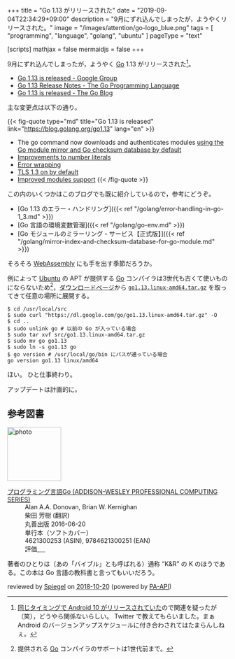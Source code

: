 +++
title = "Go 1.13 がリリースされた"
date =  "2019-09-04T22:34:29+09:00"
description = "9月にずれ込んでしまったが，ようやくリリースされた。"
image = "/images/attention/go-logo_blue.png"
tags  = [ "programming", "language", "golang", "ubuntu" ]
pageType = "text"

[scripts]
  mathjax = false
  mermaidjs = false
+++

9月にずれ込んでしまったが，ようやく [Go] 1.13 がリリースされた[^google1]。

[^google1]: [同じタイミングで Android 10 がリリースされていた](https://forest.watch.impress.co.jp/docs/news/1205164.html "Google、「Android 10」を正式リリース - 窓の杜")ので関連を疑ったが（笑），どうやら関係ないらしい。 Twitter で教えてもらいました。まぁ Android のバージョンアップスケジュールに付き合わされてはたまらんしねぇ。

- [Go 1.13 is released - Google Group](https://groups.google.com/forum/#!topic/golang-announce/wQqVlKJiMBA)
- [Go 1.13 Release Notes - The Go Programming Language](https://golang.org/doc/go1.13)
- [Go 1.13 is released - The Go Blog](https://blog.golang.org/go1.13)

主な変更点は以下の通り。

{{< fig-quote type="md" title="Go 1.13 is released" link="https://blog.golang.org/go1.13" lang="en" >}}
- The go command now downloads and authenticates modules [using the Go module mirror and Go checksum database by default](https://golang.org/doc/go1.13#introduction)
- [Improvements to number literals](https://golang.org/doc/go1.13#language)
- [Error wrapping](https://golang.org/doc/go1.13#error_wrapping)
- [TLS 1.3 on by default](https://golang.org/doc/go1.13#tls_1_3)
- [Improved modules support](https://golang.org/doc/go1.13#modules)
{{< /fig-quote >}}

この内のいくつかはこのブログでも既に紹介しているので，参考にどうぞ。

- [Go 1.13 のエラー・ハンドリング]({{< ref "/golang/error-handling-in-go-1_3.md" >}})
- [Go 言語の環境変数管理]({{< ref "/golang/go-env.md" >}})
- [Go モジュールのミラーリング・サービス【正式版】]({{< ref "/golang/mirror-index-and-checksum-database-for-go-module.md" >}})

そろそろ [WebAssembly](https://developer.mozilla.org/ja/docs/WebAssembly) にも手を出す季節だろうか。

例によって [Ubuntu] の APT が提供する [Go] コンパイラは3世代も古くて使いものにならないため[^gosup1]，[ダウンロードページ](https://golang.org/dl/ "Downloads - The Go Programming Language")から [`go1.13.linux-amd64.tar.gz`](https://dl.google.com/go/go1.13.linux-amd64.tar.gz) を取ってきて任意の場所に展開する。

[^gosup1]: 提供される [Go] コンパイラのサポートは1世代前まで。

```text
$ cd /usr/local/src
$ sudo curl "https://dl.google.com/go/go1.13.linux-amd64.tar.gz" -O
$ cd ..
$ sudo unlink go # 以前の Go が入っている場合
$ sudo tar xvf src/go1.13.linux-amd64.tar.gz
$ sudo mv go go1.13
$ sudo ln -s go1.13 go
$ go version # /usr/local/go/bin にパスが通っている場合
go version go1.13 linux/amd64
```

ほい。
ひと仕事終わり。

アップデートは計画的に。

[Go]: https://golang.org/ "The Go Programming Language"
[Go 言語]: https://golang.org/ "The Go Programming Language"
[Ubuntu]: https://www.ubuntu.com/ "The leading operating system for PCs, IoT devices, servers and the cloud | Ubuntu"

## 参考図書

<div class="hreview">
  <div class="photo"><a class="item url" href="https://www.amazon.co.jp/%E3%83%97%E3%83%AD%E3%82%B0%E3%83%A9%E3%83%9F%E3%83%B3%E3%82%B0%E8%A8%80%E8%AA%9EGo-ADDISON-WESLEY-PROFESSIONAL-COMPUTING-Donovan/dp/4621300253?SubscriptionId=AKIAJYVUJ3DMTLAECTHA&tag=baldandersinf-22&linkCode=xm2&camp=2025&creative=165953&creativeASIN=4621300253"><img src="https://images-fe.ssl-images-amazon.com/images/I/41meaSLNFfL._SL160_.jpg" width="123" alt="photo"></a></div>
  <dl class="fn">
    <dt><a href="https://www.amazon.co.jp/%E3%83%97%E3%83%AD%E3%82%B0%E3%83%A9%E3%83%9F%E3%83%B3%E3%82%B0%E8%A8%80%E8%AA%9EGo-ADDISON-WESLEY-PROFESSIONAL-COMPUTING-Donovan/dp/4621300253?SubscriptionId=AKIAJYVUJ3DMTLAECTHA&tag=baldandersinf-22&linkCode=xm2&camp=2025&creative=165953&creativeASIN=4621300253">プログラミング言語Go (ADDISON-WESLEY PROFESSIONAL COMPUTING SERIES)</a></dt>
    <dd>Alan A.A. Donovan, Brian W. Kernighan</dd>
    <dd>柴田 芳樹 (翻訳)</dd>
    <dd>丸善出版 2016-06-20</dd>
    <dd>単行本（ソフトカバー）</dd>
    <dd>4621300253 (ASIN), 9784621300251 (EAN)</dd>
    <dd>評価<abbr class="rating fa-sm" title="5">&nbsp;<i class="fas fa-star"></i>&nbsp;<i class="fas fa-star"></i>&nbsp;<i class="fas fa-star"></i>&nbsp;<i class="fas fa-star"></i>&nbsp;<i class="fas fa-star"></i></abbr></dd>
  </dl>
  <p class="description">著者のひとりは（あの「バイブル」とも呼ばれる）通称 “K&amp;R” の K のほうである。この本は Go 言語の教科書と言ってもいいだろう。</p>
  <p class="powered-by">reviewed by <a href='#maker' class='reviewer'>Spiegel</a> on <abbr class="dtreviewed" title="2018-10-20">2018-10-20</abbr> (powered by <a href="https://affiliate.amazon.co.jp/assoc_credentials/home">PA-API</a>)</p>
</div>
